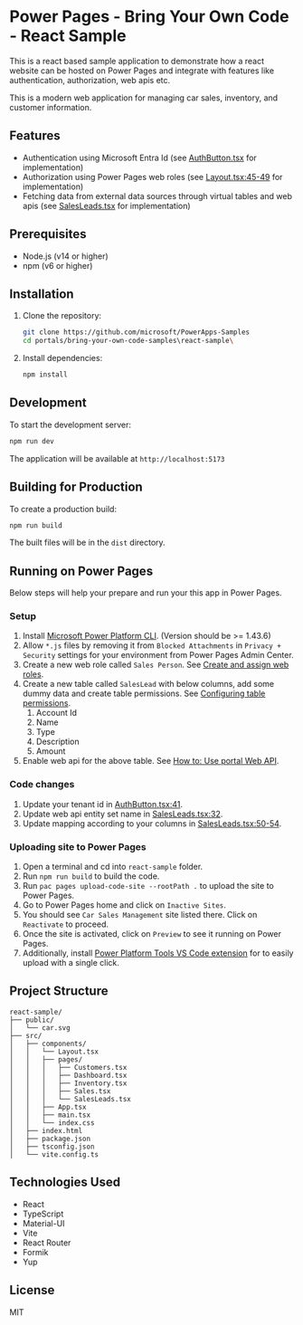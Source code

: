 # Power Pages - Bring Your Own Code - React Sample

This is a react based sample application to demonstrate how a react website can be hosted on Power Pages and integrate with features like authentication, authorization, web apis etc.

This is a modern web application for managing car sales, inventory, and customer information.

## Features

- Authentication using Microsoft Entra Id (see [AuthButton.tsx](src/components/AuthButton.tsx) for implementation)
- Authorization using Power Pages web roles (see [Layout.tsx:45-49](src/components/Layout.tsx#L45-L49) for implementation)
- Fetching data from external data sources through virtual tables and web apis (see [SalesLeads.tsx](src/pages/SalesLeads.tsx#L30-L63) for implementation)

## Prerequisites

- Node.js (v14 or higher)
- npm (v6 or higher)

## Installation

1. Clone the repository:

    ```bash
    git clone https://github.com/microsoft/PowerApps-Samples
    cd portals/bring-your-own-code-samples\react-sample\
    ```

1. Install dependencies:

    ```bash
    npm install
    ```

## Development

To start the development server:

```bash
npm run dev
```

The application will be available at `http://localhost:5173`

## Building for Production

To create a production build:

```bash
npm run build
```

The built files will be in the `dist` directory.

## Running on Power Pages

Below steps will help your prepare and run your this app in Power Pages.

### Setup

1. Install [Microsoft Power Platform CLI](https://learn.microsoft.com/en-us/power-platform/developer/cli/introduction?tabs=windows#install-microsoft-power-platform-cli). (Version should be >= 1.43.6)
1. Allow `*.js` files by removing it from `Blocked Attachments` in `Privacy + Security` settings for your environment from Power Pages Admin Center.
1. Create a new web role called `Sales Person`. See [Create and assign web roles](https://learn.microsoft.com/en-us/power-pages/security/create-web-roles).
1. Create a new table called `SalesLead` with below columns, add some dummy data and create table permissions. See [Configuring table permissions](https://learn.microsoft.com/en-us/power-pages/security/table-permissions).
    1. Account Id
    1. Name
    1. Type
    1. Description
    1. Amount
1. Enable web api for the above table. See [How to: Use portal Web API](https://learn.microsoft.com/en-us/power-pages/configure/webapi-how-to).

### Code changes

1. Update your tenant id in [AuthButton.tsx:41](src/components/AuthButton.tsx#L41).
1. Update web api entity set name in [SalesLeads.tsx:32](src/pages/SalesLeads.tsx#L32).
1. Update mapping according to your columns in [SalesLeads.tsx:50-54](src/pages/SalesLeads.tsx#L50-L54).

### Uploading site to Power Pages

1. Open a terminal and cd into `react-sample` folder.
1. Run `npm run build` to build the code.
1. Run `pac pages upload-code-site --rootPath .` to upload the site to Power Pages.
1. Go to Power Pages home and click on `Inactive Sites`.
1. You should see `Car Sales Management` site listed there. Click on `Reactivate` to proceed.
1. Once the site is activated, click on `Preview` to see it running on Power Pages.
1. Additionally, install [Power Platform Tools VS Code extension](https://aka.ms/power-platform-vscode) for to easily upload with a single click.


## Project Structure

```
react-sample/
├── public/
│   └── car.svg
├── src/
│   ├── components/
│   │   └── Layout.tsx
│   │   ├── pages/
│   │   │   ├── Customers.tsx
│   │   │   ├── Dashboard.tsx
│   │   │   ├── Inventory.tsx
│   │   │   ├── Sales.tsx
│   │   │   └── SalesLeads.tsx
│   │   ├── App.tsx
│   │   ├── main.tsx
│   │   └── index.css
│   ├── index.html
│   ├── package.json
│   ├── tsconfig.json
│   └── vite.config.ts
```

## Technologies Used

- React
- TypeScript
- Material-UI
- Vite
- React Router
- Formik
- Yup

## License

MIT
